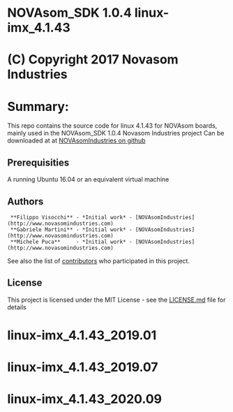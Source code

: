# NOVAsom_SDK 1.0.4 linux-imx_4.1.43
# (C) Copyright 2017 Novasom Industries
Summary:
========
This repo contains the source code for linux 4.1.43 for NOVAsom boards,
mainly used in the NOVAsom_SDK 1.0.4 Novasom Industries project
Can be downloaded at at [NOVAsomIndustries on github](https://novasomindustries.github.io/linux-imx_4.1.43)
## Prerequisities
A running Ubuntu 16.04 or an equivalent virtual machine

## Authors
```
 **Filippo Visocchi** - *Initial work* - [NOVAsomIndustries](http://www.novasomindustries.com)
 **Gabriele Martini** - *Initial work* - [NOVAsomIndustries](http://www.novasomindustries.com)
 **Michele Puca**     - *Initial work* - [NOVAsomIndustries](http://www.novasomindustries.com)
```
See also the list of [contributors](https://gitlab.com/NovasomIndustries/Doc/contributors) who participated in this project.

## License

This project is licensed under the MIT License - see the [LICENSE.md](LICENSE.md) file for details

# linux-imx_4.1.43_2019.01
# linux-imx_4.1.43_2019.07
# linux-imx_4.1.43_2020.09
